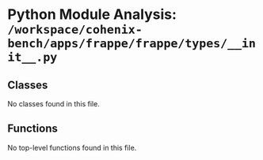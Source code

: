 # Python Module Analysis: `/workspace/cohenix-bench/apps/frappe/frappe/types/__init__.py`

## Classes

No classes found in this file.


## Functions

No top-level functions found in this file.
